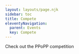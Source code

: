 ```yaml
---
layout: layouts/page.njk
sidebar: toc
title: Compete
eleventyNavigation:
  parent: Events
  key: Compete
---
```


Check out the PPoPP competition